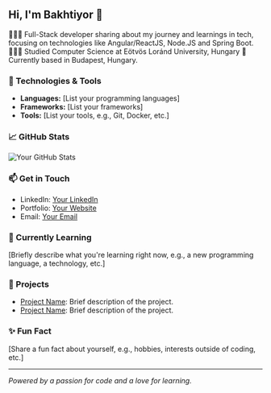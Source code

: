 ## Hi, I'm Bakhtiyor 👋

👨🏻‍💻 Full-Stack developer sharing about my journey and learnings in tech, focusing on technologies like Angular/ReactJS, Node.JS and Spring Boot.
👩🏻‍🎓 Studied Computer Science at Eötvös Loránd University, Hungary
📍 Currently based in Budapest, Hungary.

### 🔧 Technologies & Tools
- **Languages:** [List your programming languages]
- **Frameworks:** [List your frameworks]
- **Tools:** [List your tools, e.g., Git, Docker, etc.]

### 📈 GitHub Stats
![Your GitHub Stats](https://github-readme-stats.vercel.app/api?username=bayjanov&show_icons=true&hide=stars&theme=radical)

### 📫 Get in Touch
- LinkedIn: [Your LinkedIn](https://www.linkedin.com/in/yourprofile/)
- Portfolio: [Your Website](https://yourwebsite.com)
- Email: [Your Email](mailto:youremail@example.com)

### 🌱 Currently Learning
[Briefly describe what you're learning right now, e.g., a new programming language, a technology, etc.]

### 🚀 Projects
- [Project Name](https://github.com/yourusername/projectname): Brief description of the project.
- [Project Name](https://github.com/yourusername/projectname): Brief description of the project.

### ✨ Fun Fact
[Share a fun fact about yourself, e.g., hobbies, interests outside of coding, etc.]

---

_Powered by a passion for code and a love for learning._
